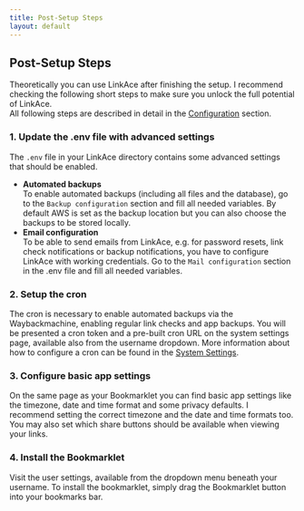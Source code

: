 ```yaml
---
title: Post-Setup Steps
layout: default
---
```


## Post-Setup Steps

Theoretically you can use LinkAce after finishing the setup. I recommend checking the following short steps to make
sure you unlock the full potential of LinkAce.  
All following steps are described in detail in the [Configuration](/docs/v1/configuration/) section.

### 1. Update the .env file with advanced settings

The `.env` file in your LinkAce directory contains some advanced settings that should be enabled.

* **Automated backups**  
    To enable automated backups (including all files and the database), go to the `Backup configuration` section and 
    fill all needed variables. By default AWS is set as the backup location but you can also choose the backups to
    be stored locally.
* **Email configuration**  
    To be able to send emails from LinkAce, e.g. for password resets, link check notifications or backup notifications,
    you have to configure LinkAce with working credentials. Go to the `Mail configuration` section in the .env file
    and fill all needed variables.

### 2. Setup the cron

The cron is necessary to enable automated backups via the Waybackmachine, enabling regular link checks and app
backups. You will be presented a cron token and a pre-built cron URL on the system settings page, available also from the
username dropdown. More information about how to configure a cron can be found in the [System Settings](/docs/v1/configuration/system-settings).

### 3. Configure basic app settings

On the same page as your Bookmarklet you can find basic app settings like the timezone, date and time format and some
privacy defaults. I recommend setting the correct timezone and the date and time formats too. You may also set which
share buttons should be available when viewing your links.

### 4. Install the Bookmarklet

Visit the user settings, available from the dropdown menu beneath your username. To install the bookmarklet, simply
drag the Bookmarklet button into your bookmarks bar.
